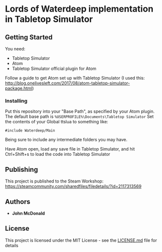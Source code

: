 # Lords of Waterdeep implementation in Tabletop Simulator

## Getting Started
You need:
- Tabletop Simulator
- Atom
- Tabletop Simulator official plugin for Atom

Follow a guide to get Atom set up with Tabletop Simulator (I used this: http://blog.onelivesleft.com/2017/08/atom-tabletop-simulator-package.html)

### Installing

Put this repository into your "Base Path", as specified by your Atom plugin. The default base path is `%USERPROFILE%\Documents\Tabletop Simulator`
Set the contents of your Global ttslua to something like:

```
#include Waterdeep/Main
```

Being sure to include any intermediate folders you may have.

Have Atom open, load any save file in Tabletop Simulator, and hit Ctrl+Shift+s to load the code into Tabletop Simulator

## Publishing

This project is published to the Steam Workshop: https://steamcommunity.com/sharedfiles/filedetails/?id=2117313569

## Authors

* **John McDonald**

## License

This project is licensed under the MIT License - see the [LICENSE.md](LICENSE.md) file for details
